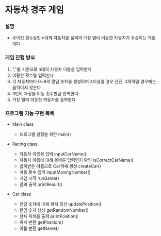 # 자동차 경주 게임


### 설명
  * 주어진 횟수동안 n대의 자동차를 움직여 가장 멀리 이동한 자동차가 우승하는 게임이다

### 게임 진행 방식
  1. ","를 기준으로 n대의 자동차 이름을 입력한다
  2. 이동할 횟수를 입력한다
  3. 각 자동차마다 0~9의 랜덤 숫자를 생성하여 4이상일 경우 전진, 3이하일 경우에는 움직이지 않는다
  4. 3번의 과정을 이동 횟수만큼 반복한다
  5. 가장 멀리 이동한 자동차를 출력한다

### 프로그램 기능 구현 목록

* Main class
  * 프로그램 실행을 위한 main()


* Racing class
  * 자동차 이름을 입력 inputCarName()
  * 자동차 이름에 대해 올바른 입력인지 확인 isCorrectCarName()
  * 입력받은 이름으로 Car객체 생성 createCar()
  * 이동 횟수 입력 inputMovingNumber()
  * 게임 시작 runGame()
  * 결과 출력 printResult()


* Car class
  * 랜덤 숫자에 대해 위치 갱신 updatePosition()
  * 랜덤 숫자 생성 getRandomNumber()
  * 현재 위치를 출력 printPosition()
  * 위치 반환 getPosition()
  * 이름 반환 getName()
